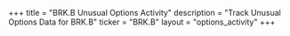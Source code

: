 +++
title = "BRK.B Unusual Options Activity"
description = "Track Unusual Options Data for BRK.B"
ticker = "BRK.B"
layout = "options_activity"
+++

